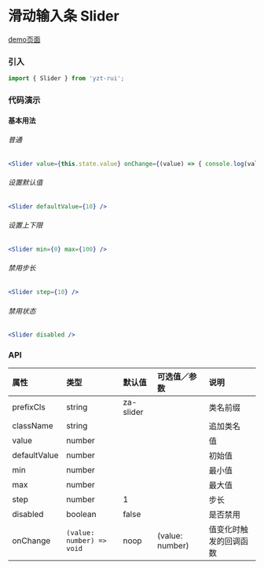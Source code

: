 # 滑动输入条 Slider

[demo页面](https://github.com/tian1024527726/yzt-rui/#/slider)

### 引入

```js
import { Slider } from 'yzt-rui';
```

### 代码演示

#### 基本用法

###### 普通
```jsx
<Slider value={this.state.value} onChange={(value) => { console.log(value); }} />
```

###### 设置默认值
```jsx
<Slider defaultValue={10} />
```

###### 设置上下限
```jsx
<Slider min={0} max={100} />
```

###### 禁用步长
```jsx
<Slider step={10} />
```

###### 禁用状态
```jsx
<Slider disabled />
```

### API

| 属性 | 类型 | 默认值 | 可选值／参数 | 说明 |
| :--- | :--- | :--- | :--- | :--- |
| prefixCls | string | za-slider | | 类名前缀 |
| className | string | | | 追加类名 |
| value | number | | | 值 |
| defaultValue | number | | | 初始值 |
| min | number | | | 最小值 |
| max | number | | | 最大值 |
| step | number | 1 | | 步长 |
| disabled | boolean | false | | 是否禁用 |
| onChange | <code>(value: number) => void</code> | noop | \(value: number\) | 值变化时触发的回调函数 |




